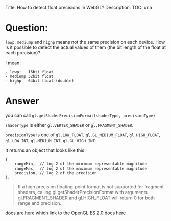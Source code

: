 Title: How to detect float precisions in WebGL?
Description:
TOC: qna

# Question:

`lowp`, `mediump` and `highp` means not the same precision on each device. How is it possible to detect the actual values of them (the bit length of the float at each precision)?

I mean:

    - lowp:   16bit float
    - mediump 32bit float
    - highp   64bit float (double)

# Answer

you can call `gl.getShaderPrecisionFormat(shaderType, precisionType)`

`shaderType` is either `gl.VERTEX_SHADER` or `gl.FRAGMENT_SHADER`.

`precisionType` is one of `gl.LOW_FLOAT`, `gl.GL_MEDIUM_FLOAT`, `gl.HIGH_FLOAT`, `gl.LOW_INT`, `gl.MEDIUM_INT`, `gl.GL_HIGH_INT`.

It returns an object that looks like this

    {
        rangeMin,  // log 2 of the minimum representable magnitude
        rangeMax,  // log 2 of the maximum representable magnitude
        precision, // log 2 of the precision
    };

> If a high precision floating-point format is not supported for fragment shaders, calling gl.getShaderPrecisionFormat with arguments gl.FRAGMENT_SHADER and gl.HIGH_FLOAT will return 0 for both range and precision. 

[docs are here](https://www.khronos.org/registry/webgl/specs/latest/1.0/#5.14.9) which link to the OpenGL ES 2.0 docs [here](https://www.khronos.org/opengles/sdk/docs/man/xhtml/glGetShaderPrecisionFormat.xml)
